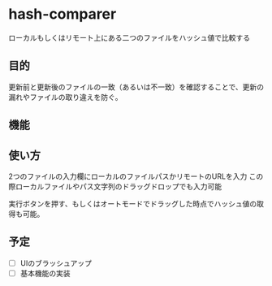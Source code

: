 # hash-comparer
ローカルもしくはリモート上にある二つのファイルをハッシュ値で比較する
## 目的
更新前と更新後のファイルの一致（あるいは不一致）を確認することで、更新の漏れやファイルの取り違えを防ぐ。
## 機能

## 使い方
2つのファイルの入力欄にローカルのファイルパスかリモートのURLを入力
この際ローカルファイルやパス文字列のドラッグドロップでも入力可能

実行ボタンを押す、もしくはオートモードでドラッグした時点でハッシュ値の取得も可能。

## 予定
- [ ] UIのブラッシュアップ
- [ ] 基本機能の実装

